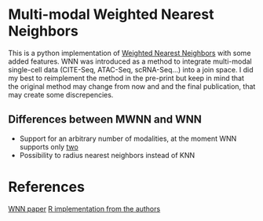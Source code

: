 # Multi-modal Weighted Nearest Neighbors

This is a python implementation of [Weighted Nearest Neighbors](https://www.biorxiv.org/content/10.1101/2020.10.12.335331v1) with some added features. WNN was introduced as a method to integrate multi-modal single-cell data (CITE-Seq, ATAC-Seq, scRNA-Seq...) into a join space. I did my best to reimplement the method in the pre-print but keep in mind that the original method may change from now and and the final publication, that may create some discrepencies.

## Differences between MWNN and WNN
* Support for an arbitrary number of modalities, at the moment WNN supports only [two](https://github.com/satijalab/seurat/issues/3693)
* Possibility to radius nearest neighbors instead of KNN


# References
[WNN paper](https://www.biorxiv.org/content/10.1101/2020.10.12.335331v1)
[R implementation from the authors](https://github.com/satijalab/seurat)
